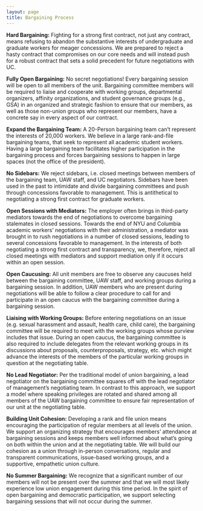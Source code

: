 ```yaml
---
layout: page
title: Bargaining Process
---
```


__Hard Bargaining:__ Fighting for a strong first contract, not just any contract, means refusing to abandon the substantive interests of undergraduate and graduate workers for meager concessions. We are prepared to reject a hasty contract that compromises on our core needs and will instead push for a robust contract that sets a solid precedent for future negotiations with UC.

__Fully Open Bargaining:__ No secret negotiations! Every bargaining session will be open to all members of the unit. Bargaining committee members will be required to liaise and cooperate with working groups, departmental organizers, affinity organizations, and student governance groups (e.g., GSA) in an organized and strategic fashion to ensure that our members, as well as those non-union groups who represent our members, have a concrete say in every aspect of our contract.

__Expand the Bargaining Team:__ A 20-Person bargaining team can’t represent the interests of 20,000 workers. We believe in a large rank-and-file bargaining teams, that seek to represent all academic student workers. Having a large bargaining team facilitates higher participation in the bargaining process and forces bargaining sessions to happen in large spaces (not the office of the president).

__No Sidebars:__ We reject sidebars, i.e. closed meetings between members of the bargaining team, UAW staff, and UC negotiators. Sidebars have been used in the past to intimidate and divide bargaining committees and push through concessions favorable to management. This is antithetical to negotiating a strong first contract for graduate workers.

__Open Sessions with Mediators:__ The employer often brings in third-party mediators towards the end of negotiations to overcome bargaining stalemates in closed sessions. Towards the end of NYU and Columbia academic workers’ negotiations with their administration, a mediator was brought in to rush negotiations in a number of closed sessions, leading to several concessions favorable to management. In the interests of both negotiating a strong first contract and transparency, we, therefore, reject all closed meetings with mediators and support mediation only if it occurs within an open session.

__Open Caucusing:__ All unit members are free to observe any caucuses held between the bargaining committee, UAW staff, and working groups during a bargaining session. In addition, UAW members who are present during negotiations will be able to follow a clear procedure to call for and participate in an open caucus with the bargaining committee during a bargaining session.

__Liaising with Working Groups:__ Before entering negotiations on an issue (e.g. sexual harassment and assault, health care, child care), the bargaining committee will be required to meet with the working groups whose purview includes that issue. During an open caucus, the bargaining committee is also required to include delegates from the relevant working groups in its discussions about proposals, counterproposals, strategy, etc. which might advance the interests of the members of the particular working groups in question at the negotiating table.

__No Lead Negotiator:__ Per the traditional model of union bargaining, a lead negotiator on the bargaining committee squares off with the lead negotiator of management’s negotiating team. In contrast to this approach, we support a model where speaking privileges are rotated and shared among all members of the UAW bargaining committee to ensure fair representation of our unit at the negotiating table.

__Building Unit Cohesion:__ Developing a rank and file union means encouraging the participation of regular members at all levels of the union. We support an organizing strategy that encourages members’ attendance at bargaining sessions and keeps members well informed about what’s going on both within the union and at the negotiating table. We will build our cohesion as a union through in-person conversations, regular and transparent communications, issue-based working groups, and a supportive, empathetic union culture.

__No Summer Bargaining:__ We recognize that a significant number of our members will not be present over the summer and that we will most likely experience low union engagement during this time period. In the spirit of open bargaining and democratic participation, we support selecting bargaining sessions that will not occur during the summer.
